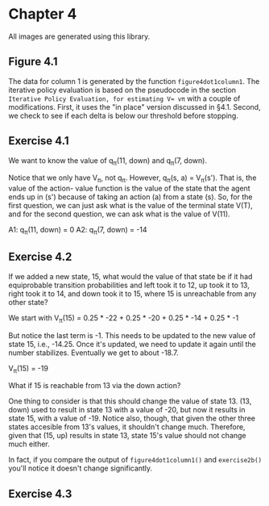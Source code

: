 # Chapter 4

All images are generated using this library.

## Figure 4.1

The data for column 1 is generated by the function `figure4dot1column1`. 
The iterative policy evaluation is based on the pseudocode in the section 
`Iterative Policy Evaluation, for estimating V≈ vπ` with a couple of 
modifications. First, it uses the "in place" version discussed in §4.1. 
Second, we check to see if each delta is below our threshold before stopping.

## Exercise 4.1

We want to know the value of q<sub>π</sub>(11, down) and q<sub>π</sub>(7, 
down).

Notice that we only have V<sub>π</sub>, not q<sub>π</sub>. However, 
q<sub>π</sub>(s, a) = V<sub>π</sub>(s'). That is, the value of the action-
value function is the value of the state that the agent ends up in (s') because 
of taking an action (a) from a state (s). So, for the first question, we can 
just ask what is the value of the terminal state V(T), and for the second 
question, we can ask what is the value of V(11).

A1: q<sub>π</sub>(11, down) = 0
A2: q<sub>π</sub>(7, down) = -14

## Exercise 4.2

If we added a new state, 15, what would the value of that state be if it had 
equiprobable transition probabilities and left took it to 12, up took it to 
13, right took it to 14, and down took it to 15, where 15 is unreachable from 
any other state?

We start with
V<sub>π</sub>(15) = 0.25 * -22 + 0.25 * -20 + 0.25 * -14 + 0.25 * -1

But notice the last term is -1. This needs to be updated to the new 
value of state 15, i.e., -14.25. Once it's updated, we need to update it 
again until the number stabilizes. Eventually we get to about -18.7.

V<sub>π</sub>(15) = -19

What if 15 is reachable from 13 via the down action?

One thing to consider is that this should change the value of state 13. 
(13, down) used to result in state 13 with a value of -20, but now it 
results in state 15, with a value of -19. Notice also, though, that given 
the other three states accesible from 13's values, it shouldn't change much.
Therefore, given that (15, up) results in state 13, state 15's value should 
not change much either.

In fact, if you compare the output of `figure4dot1column1()` and `exercise2b()` 
you'll notice it doesn't change significantly.

## Exercise 4.3

